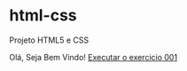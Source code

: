 # html-css
 Projeto HTML5 e CSS
 
Olá, Seja Bem Vindo!
<a href="https://gabrielinnovation.github.io/html-css/exercicios/ex001/index.html">Executar o exercicio 001</a>